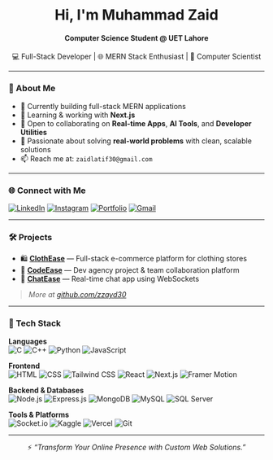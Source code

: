 <h1 align="center">Hi, I'm Muhammad Zaid</h1>
<h4 align="center">Computer Science Student @ UET Lahore</h4>
<p align="center">💻 Full-Stack Developer | 🌐 MERN Stack Enthusiast | 🧠 Computer Scientist</p>

---

### 🚀 About Me

- 🔭 Currently building full-stack MERN applications  
- 🌱 Learning & working with **Next.js**
- 🤝 Open to collaborating on **Real-time Apps**, **AI Tools**, and **Developer Utilities**
- 🎯 Passionate about solving **real-world problems** with clean, scalable solutions
- 📫 Reach me at: `zaidlatif30@gmail.com`

---

### 🌐 Connect with Me

[![LinkedIn](https://img.shields.io/badge/-LinkedIn-%230077B5?style=for-the-badge&logo=linkedin&logoColor=white)](https://www.linkedin.com/in/muhammad-zaid-latif-3488a9276/)
[![Instagram](https://img.shields.io/badge/Instagram-%23E4405F.svg?style=for-the-badge&logo=instagram&logoColor=white)](https://instagram.com/__zzayd__)
[![Portfolio](https://img.shields.io/badge/Portfolio-000000?style=for-the-badge&logo=vercel&logoColor=white)](https://zaid-latif.vercel.app)
[![Gmail](https://img.shields.io/badge/Gmail-D14836?style=for-the-badge&logo=gmail&logoColor=white)](mailto:zaidlatif30@gmail.com)

---

### 🛠️ Projects

- 🛍️ [**ClothEase**](#) — Full-stack e-commerce platform for clothing stores  
- 🎯 [**CodeEase**](#) — Dev agency project & team collaboration platform  
- 💬 [**ChatEase**](#) — Real-time chat app using WebSockets  

> _More at [github.com/zzayd30](https://github.com/zzayd30)_

---

### 🧰 Tech Stack

**Languages**  
![C](https://img.shields.io/badge/C-00599C?style=for-the-badge&logo=c&logoColor=white)
![C++](https://img.shields.io/badge/C++-00599C?style=for-the-badge&logo=c%2B%2B&logoColor=white)
![Python](https://img.shields.io/badge/Python-3776AB?style=for-the-badge&logo=python&logoColor=white)
![JavaScript](https://img.shields.io/badge/JavaScript-F7DF1E?style=for-the-badge&logo=javascript&logoColor=black)

**Frontend**  
![HTML](https://img.shields.io/badge/HTML-E34F26?style=for-the-badge&logo=html5&logoColor=white)
![CSS](https://img.shields.io/badge/CSS-1572B6?style=for-the-badge&logo=css3&logoColor=white)
![Tailwind CSS](https://img.shields.io/badge/TailwindCSS-38B2AC?style=for-the-badge&logo=tailwind-css&logoColor=white)
![React](https://img.shields.io/badge/React-20232A?style=for-the-badge&logo=react&logoColor=61DAFB)
![Next.js](https://img.shields.io/badge/Next.js-black?style=for-the-badge&logo=nextdotjs&logoColor=white)
![Framer Motion](https://img.shields.io/badge/Framer_Motion-black?style=for-the-badge&logo=framer&logoColor=white)

**Backend & Databases**  
![Node.js](https://img.shields.io/badge/Node.js-339933?style=for-the-badge&logo=node.js&logoColor=white)
![Express.js](https://img.shields.io/badge/Express.js-404D59?style=for-the-badge&logo=express&logoColor=white)
![MongoDB](https://img.shields.io/badge/MongoDB-47A248?style=for-the-badge&logo=mongodb&logoColor=white)
![MySQL](https://img.shields.io/badge/MySQL-00758F?style=for-the-badge&logo=mysql&logoColor=white)
![SQL Server](https://img.shields.io/badge/SQL_Server-CC2927?style=for-the-badge&logo=microsoftsqlserver&logoColor=white)

**Tools & Platforms**  
![Socket.io](https://img.shields.io/badge/Socket.io-000000?style=for-the-badge&logo=socketdotio&logoColor=white)
![Kaggle](https://img.shields.io/badge/Kaggle-20BEFF?style=for-the-badge&logo=kaggle&logoColor=white)
![Vercel](https://img.shields.io/badge/Vercel-000000?style=for-the-badge&logo=vercel&logoColor=white)
![Git](https://img.shields.io/badge/Git-F05032?style=for-the-badge&logo=git&logoColor=white)

---

<p align="center">⚡ <i>“Transform Your Online Presence with Custom Web Solutions.”</i></p>
